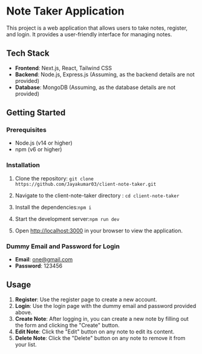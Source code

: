 # Note Taker Application

This project is a web application that allows users to take notes, register, and login. It provides a user-friendly interface for managing notes.

## Tech Stack

- **Frontend**: Next.js, React, Tailwind CSS
- **Backend**: Node.js, Express.js (Assuming, as the backend details are not provided)
- **Database**: MongoDB (Assuming, as the database details are not provided)

## Getting Started

### Prerequisites

- Node.js (v14 or higher)
- npm (v6 or higher)

### Installation

1. Clone the repository: `git clone https://github.com/Jayakumar03/client-note-taker.git `
2. Navigate to the client-note-taker directory : `cd client-note-taker`

3. Install the dependencies:`npm i`
4. Start the development server:`npm run dev`
5. Open [http://localhost:3000](http://localhost:3000) in your browser to view the application.

### Dummy Email and Password for Login

- **Email**: one@gmail.com
- **Password**: 123456

## Usage

1. **Register**: Use the register page to create a new account.
2. **Login**: Use the login page with the dummy email and password provided above.
3. **Create Note**: After logging in, you can create a new note by filling out the form and clicking the "Create" button.
4. **Edit Note**: Click the "Edit" button on any note to edit its content.
5. **Delete Note**: Click the "Delete" button on any note to remove it from your list.
